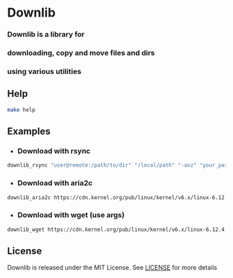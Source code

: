 # **Downlib**

### **Downlib** is a library for
### downloading, copy and move files and dirs
### using various utilities

## Help

```sh
make help
```

## Examples

- ### Download with rsync

```sh
downlib_rsync "user@remote:/path/to/dir" "/local/path" "-avz" "your_pass"
```

- ### Download with aria2c

```sh
downlib_aria2c https://cdn.kernel.org/pub/linux/kernel/v6.x/linux-6.12.4.tar.xz out/dl
```

- ### Download with wget (use args)

```sh
downlib_wget https://cdn.kernel.org/pub/linux/kernel/v6.x/linux-6.12.4.tar.xz out/dl "-q"
```

## License
Downlib is released under the MIT License. See [LICENSE](LICENSE.md) for more details
